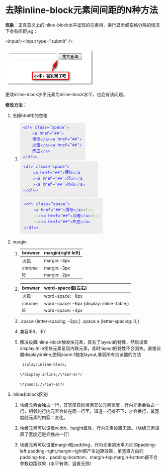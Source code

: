 # 去除inline-block元素间间距的N种方法

**现象**：正真意义上的inline-block水平呈现的元素间，换行显示或空格分隔的情况下会有间距,eg：

&lt;input/&gt;&lt;input type="submit" /&gt;

![](/assets/import.png)

更改inline-block水平元素为inline-block水平，也会有该问题。

**修改方法**：

1. 去掉html中的空格
   1. ![](/assets/1t.png)![](/assets/2.png)![](/assets/3.png)
2. margin

   1. | browser | margin\(right left\) |
      | :--- | :--- |
      | 火狐 | margin:-4px |
      | chrome | margin:-3px |
      | IE | margin:-2px |
   2. | browser | word-space值\(左右\) |
      | :--- | :--- |
      | 火狐 | word-space: -8px |
      | chrome | word-space: -6px \(display: inline-table;\) |
      | IE | word-space: -4px |
   3. .space {letter-spacing: -3px;}   .space a {letter-spacing: 0;}

   4. 兼容IE6、IE7

   5. 解决设置inline-block触发块元素，具有了layout的特性，然后设置display:inlie使块元素呈现内联元素，此时layout的特性不会消失。直接设置display:inline,使用zoom:1触发layout,兼容所有浏览器的方法

      ```
       isplay:inline-block;

      \*display:inline;/\*ie7-6\*/

      \*zoom:1;/\*ie7-6\*/
      ```

3. inline和block区别

   1. 块级元素会独占一行，其宽度自动填满其父元素宽度，行内元素会独占一行，相邻的行内元素会排在同一行里，知道一行排不下，才会换行，其宽度随元素的内容二变化。

   2. 块级元素可以设置width、height属性，行内元素设置无效。（块级元素设置了宽度还是会独占一行）

   3. 块级元素可以设置margin和padding，行内元素的水平方向的padding-left,padding-right,margin-right都产生边距效果，单竖直方向的padding-top、padding-boottom、margin-top,margin-bottom都不会参数边距效果（水平有效，竖直无效）


































